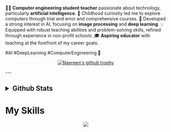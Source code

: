 👨‍💻 **Computer engineering student teacher** passionate about technology, particularly **artificial intelligence**. 🤖 Childhood curiosity led me to explore computers through trial and error and comprehensive courses. 🚀 Developed a strong interest in AI, focusing on **image processing** and **deep learning**. 💡 Equipped with robust teaching abilities and problem-solving skills, refined through experience in non-profit schools. 🎓 **Aspiring educator** with teaching at the forefront of my career goals.

#AI #DeepLearning #ComputerEngineering 🌟





<div align="center">

[![Naereen's github trophy](https://github-profile-trophy.vercel.app/?username=arshia00J&row=1)](https://github.com/ryo-ma/github-profile-trophy)

</div>
---

<h2><details>
  <summary>Github Stats</summary>
  <br>
<div align="center">

[![Arshia's GitHub stats](https://github-readme-stats.vercel.app/api?username=arshia00J&show_icons=true&theme=dracula)](https://github.com/anuraghazra/github-readme-stats)

[![Top Langs](https://github-readme-stats.vercel.app/api/top-langs/?username=arshia00J&layout=compact)](https://github.com/anuraghazra/github-readme-stats)

</div>  
</details></h2>

# My Skills

<p align="center">
  <a href="https://skillicons.dev">
    <img src="https://skillicons.dev/icons?i=git,c,cpp,dotnet,github,ps,py,linux,opencv" />
  </a>
</p>
